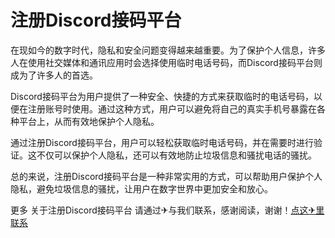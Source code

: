 # 注册Discord接码平台

在现如今的数字时代，隐私和安全问题变得越来越重要。为了保护个人信息，许多人在使用社交媒体和通讯应用时会选择使用临时电话号码，而Discord接码平台则成为了许多人的首选。

Discord接码平台为用户提供了一种安全、快捷的方式来获取临时的电话号码，以便在注册账号时使用。通过这种方式，用户可以避免将自己的真实手机号暴露在各种平台上，从而有效地保护个人隐私。

通过注册Discord接码平台，用户可以轻松获取临时电话号码，并在需要时进行验证。这不仅可以保护个人隐私，还可以有效地防止垃圾信息和骚扰电话的骚扰。

总的来说，注册Discord接码平台是一种非常实用的方式，可以帮助用户保护个人隐私，避免垃圾信息的骚扰，让用户在数字世界中更加安全和放心。

更多 关于注册Discord接码平台 请通过✈与我们联系，感谢阅读，谢谢！[点这✈里联系](https://c.k02.cc)